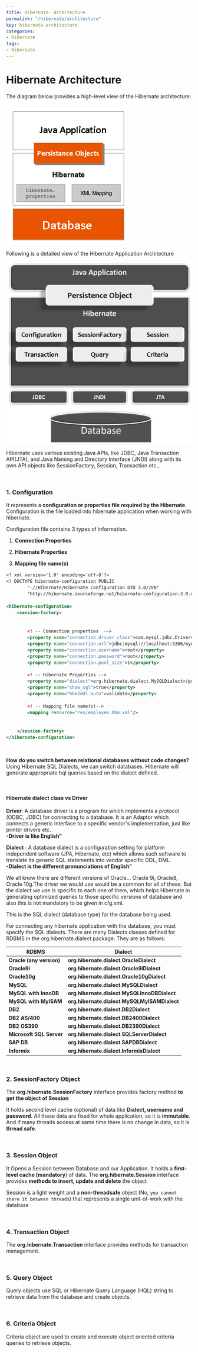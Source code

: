 ```yaml
---
title: Hibernate- Architecture
permalink: "/hibernate/architecture"
key: hibernate-architecture
categories:
- Hibernate
tags:
- Hibernate
---
```


Hibernate Architecture
========================

The diagram below provides a high-level view of the Hibernate architecture:

![E:\\Users\\satyacodes\\Pictures\\12.png](media/b58640c6479a2a60ecd8fd0cfe870855.png)

Following is a detailed view of the Hibernate Application Architecture

![E:\\Users\\satyacodes\\Pictures\\12.png](media/2d9894b012228d9eb685111efac8080e.png)

Hibernate uses various existing Java APIs, like JDBC, Java Transaction API(JTA),
and Java Naming and Directory Interface (JNDI) along with its own API objects
like SessionFactory, Session, Transaction etc.,

<br>

### 1. Configuration 

It represents a **configuration or properties file required by the Hibernate**.
Configuration is the file loaded into hibernate application when working with
hibernate.

Configuration file contains 3 types of information.

1.  **Connection Properties**

2.  **Hibernate Properties**

3.  **Mapping file name(s)**

```xml
<? xml version='1.0' encoding='utf-8'?>
<! DOCTYPE hibernate-configuration PUBLIC
        "-//Hibernate/Hibernate Configuration DTD 3.0//EN"
        "http://hibernate.sourceforge.net/hibernate-configuration-3.0.dtd">

<hibernate-configuration>
    <session-factory>
    
    
        <! -- Connection properties  -->
        <property name="connection.driver_class">com.mysql.jdbc.Driver</property>
        <property name="connection.url">jdbc:mysql://localhost:3306/mydb</property>
        <property name="connection.username">root</property>
        <property name="connection.password">root</property>        
        <property name="connection.pool_size">1</property>
        
        <! -- Hibernate Properties -->
        <property name="dialect">org.hibernate.dialect.MySQLDialect</property>
        <property name="show_sql">true</property>
        <property name="hbm2ddl.auto">validate</property>  
      
        <! -- Mapping file name(s)-->
        <mapping resource="res/employee.hbm.xml"/>
    
    
    </session-factory>
</hibernate-configuration>
```
<br>



**How do you switch between relational databases without code changes?**  
Using Hibernate SQL Dialects, we can switch databases. Hibernate will generate
appropriate hql queries based on the dialect defined.

<br>

#### Hibernate dialect class vs Driver

**Driver**: A database driver is a program for which implements a protocol
(ODBC, JDBC) for connecting to a database. It is an Adaptor which connects a
generic interface to a specific vendor's implementation, just like printer
drivers etc.  
**-Driver is like English"**

**Dialect** : A database dialect is a configuration setting for platform
independent software (JPA, Hibernate, etc) which allows such software to
translate its generic SQL statements into vendor specific DDL, DML.   
**-Dialect is the different pronunciations of English"**

We all know there are different versions of Oracle... Oracle 9i, Oracle8, Oracle
10g.The driver we would use would be a common for all of these. But the dialect
we use is specific to each one of them, which helps Hibernate in generating
optimized queries to those specific versions of database and also this is not
mandatory to be given in cfg.xml.

This is the SQL dialect (database type) for the database being used.

For connecting any hibernate application with the database, you must specify the
SQL dialects. There are many Dialects classes defined for RDBMS in the
org.hibernate.dialect package. They are as follows:

| **RDBMS**                | **Dialect**                                  |
|--------------------------|----------------------------------------------|
| **Oracle (any version)** | **org.hibernate.dialect.OracleDialect**      |
| **Oracle9i**             | **org.hibernate.dialect.Oracle9iDialect**    |
| **Oracle10g**            | **org.hibernate.dialect.Oracle10gDialect**   |
| **MySQL**                | **org.hibernate.dialect.MySQLDialect**       |
| **MySQL with InnoDB**    | **org.hibernate.dialect.MySQLInnoDBDialect** |
| **MySQL with MyISAM**    | **org.hibernate.dialect.MySQLMyISAMDialect** |
| **DB2**                  | **org.hibernate.dialect.DB2Dialect**         |
| **DB2 AS/400**           | **org.hibernate.dialect.DB2400Dialect**      |
| **DB2 OS390**            | **org.hibernate.dialect.DB2390Dialect**      |
| **Microsoft SQL Server** | **org.hibernate.dialect.SQLServerDialect**   |
| **SAP DB**               | **org.hibernate.dialect.SAPDBDialect**       |
| **Informix**             | **org.hibernate.dialect.InformixDialect**    |

<br>


### 2. SessionFactory Object

The **org.hibernate.SessionFactory** interface provides factory method **to get
the object of Session**

It holds second level cache (optional) of data like **Dialect, username and
password**. All these data are fixed for whole application, so it is
**immutable**. And if many threads access at same time there is no change in
data, so it is **thread safe**.

<br>


### 3. Session Object

It Opens a Session between Database and our Application. It holds a
**first-level cache (mandatory**) of data. The **org.hibernate.Session**
interface provides **methods to insert, update and delete** the object

Session is a light weight and a **non-threadsafe** object (No, `you cannot share it
between threads`) that represents a single unit-of-work with the database

<br>


### 4. Transaction Object

The **org.hibernate.Transaction** interface provides methods for transaction
management.

<br>


### 5. Query Object

Query objects use SQL or Hibernate Query Language (HQL) string to retrieve data
from the database and create objects.

<br>


### 6. Criteria Object

Criteria object are used to create and execute object oriented criteria queries
to retrieve objects.
